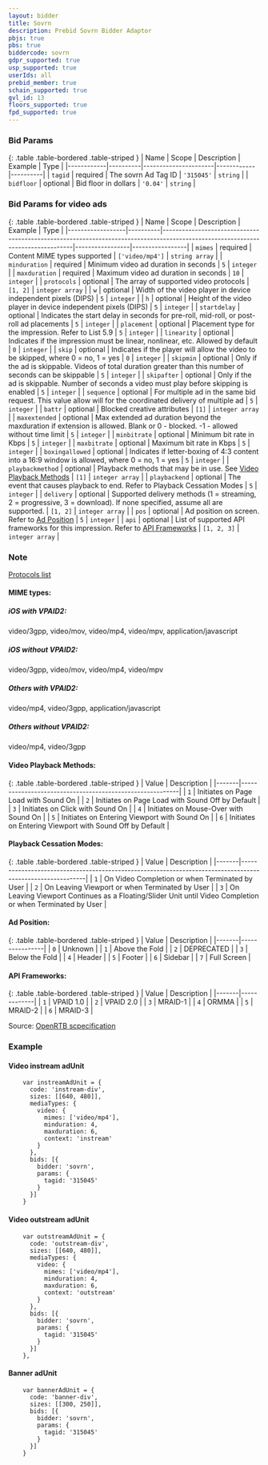```yaml
---
layout: bidder
title: Sovrn
description: Prebid Sovrn Bidder Adaptor
pbjs: true
pbs: true
biddercode: sovrn
gdpr_supported: true
usp_supported: true
userIds: all
prebid_member: true
schain_supported: true
gvl_id: 13
floors_supported: true
fpd_supported: true
---
```


### Bid Params

{: .table .table-bordered .table-striped }
| Name       | Scope    | Description          | Example    | Type     |
|------------|----------|----------------------|------------|----------|
| `tagid`    | required | The sovrn Ad Tag ID  | `'315045'` | `string` |
| `bidfloor` | optional | Bid floor in dollars | `'0.04'`   | `string` |

### Bid Params for video ads

{: .table .table-bordered .table-striped }
| Name             | Scope    | Description                                                                                                                    | Example         | Type            |
|------------------|----------|--------------------------------------------------------------------------------------------------------------------------------|-----------------|-----------------|
| `mimes`          | required | Content MIME types supported                                                                                                   | `['video/mp4']` | `string array`  |
| `minduration`    | required | Minimum video ad duration in seconds                                                                                           | `5`             | `integer`       |
| `maxduration`    | required | Maximum video ad duration in seconds                                                                                           | `10`            | `integer`       |
| `protocols`      | optional | The array of supported video protocols                                                                                         | `[1, 2]`        | `integer array` |
| `w`              | optional | Width of the video player in device independent pixels (DIPS)                                                                  | `5`             | `integer`       |
| `h`              | optional | Height of the video player in device independent pixels (DIPS)                                                                 | `5`             | `integer`       |
| `startdelay`     | optional | Indicates the start delay in seconds for pre-roll, mid-roll, or post-roll ad placements                                        | `5`             | `integer`       |
| `placement`      | optional | Placement type for the impression. Refer to List 5.9                                                                           | `5`             | `integer`       |
| `linearity`      | optional | Indicates if the impression must be linear, nonlinear, etc. Allowed by default                                                 | `0`             | `integer`       |
| `skip`           | optional | Indicates if the player will allow the video to be skipped, where 0 = no, 1 = yes                                              | `0`             | `integer`       |
| `skipmin`        | optional | Only if the ad is skippable. Videos of total duration greater than this number of seconds can be skippable                     | `5`             | `integer`       |
| `skipafter`      | optional | Only if the ad is skippable. Number of seconds a video must play before skipping is enabled                                    | `5`             | `integer`       |
| `sequence`       | optional | For multiple ad in the same bid request. This value allow will for the coordinated delivery of multiple ad                     | `5`             | `integer`       |
| `battr`          | optional | Blocked creative attributes                                                                                                    | `[1]`           | `integer array` |
| `maxextended`    | optional | Max extended ad duration beyond the maxduration if extension is allowed. Blank or 0 - blocked. -1 - allowed without time limit | `5`             | `integer`       |
| `minbitrate`     | optional | Minimum bit rate in Kbps                                                                                                       | `5`             | `integer`       |
| `maxbitrate`     | optional | Maximum bit rate in Kbps                                                                                                       | `5`             | `integer`       |
| `boxingallowed`  | optional | Indicates if letter-boxing of 4:3 content into a 16:9 window is allowed, where 0 = no, 1 = yes                                 | `5`             | `integer`       |
| `playbackmethod` | optional | Playback methods that may be in use. See [Video Playback Methods](#video-playback-methods)                                     | `[1]`           | `integer array` |
| `playbackend`    | optional | The event that causes playback to end. Refer to Playback Cessation Modes                                                       | `5`             | `integer`       |
| `delivery`       | optional | Supported delivery methods (1 = streaming, 2 = progressive, 3 = download). If none specified, assume all are supported.        | `[1, 2]`        | `integer array` |
| `pos`            | optional | Ad position on screen. Refer to [Ad Position](#ad-position)                                                                    | `5`             | `integer`       |
| `api`            | optional | List of supported API frameworks for this impression. Refer to [API Frameworks](api-frameworks)                                | `[1, 2, 3]`     | `integer array` |
 

### Note

[Protocols list](https://docs.prebid.org/dev-docs/bidders/conversant.html#protocols)

#### MIME types:

##### iOS with VPAID2:

video/3gpp,
video/mov,
video/mp4,
video/mpv,
application/javascript

##### iOS without VPAID2:  

video/3gpp,
video/mov,
video/mp4,
video/mpv

##### Others with VPAID2:  

video/mp4,
video/3gpp,
application/javascript

##### Others without VPAID2:

video/mp4,
video/3gpp

#### Video Playback Methods:

{: .table .table-bordered .table-striped }
| Value | Description                                              |
|-------|----------------------------------------------------------|
| `1`   | Initiates on Page Load with Sound On                     |
| `2`   | Initiates on Page Load with Sound Off by Default         |
| `3`   | Initiates on Click with Sound On                         |
| `4`   | Initiates on Mouse-Over with Sound On                    |
| `5`   | Initiates on Entering Viewport with Sound On             |
| `6`   | Initiates on Entering Viewport with Sound Off by Default |

#### Playback Cessation Modes:

{: .table .table-bordered .table-striped }
| Value | Description                                                                                               |
|-------|-----------------------------------------------------------------------------------------------------------|
| `1`   | On Video Completion or when Terminated by User                                                            |
| `2`   | On Leaving Viewport or when Terminated by User                                                            |
| `3`   | On Leaving Viewport Continues as a Floating/Slider Unit until Video Completion or when Terminated by User |

#### Ad Position:

{: .table .table-bordered .table-striped }
| Value | Description    |
|-------|----------------|
| `0`   | Unknown        |
| `1`   | Above the Fold |
| `2`   | DEPRECATED     |
| `3`   | Below the Fold |
| `4`   | Header         |
| `5`   | Footer         |
| `6`   | Sidebar        |
| `7`   | Full Screen    |

#### API Frameworks:

{: .table .table-bordered .table-striped }
| Value | Description |
|-------|-------------|
| `1`   | VPAID 1.0   |
| `2`   | VPAID 2.0   |
| `3`   | MRAID-1     |
| `4`   | ORMMA       |
| `5`   | MRAID-2     |
| `6`   | MRAID-3     |

Source: [OpenRTB scpecification](https://www.iab.com/wp-content/uploads/2016/03/OpenRTB-API-Specification-Version-2-5-FINAL.pdf)

### Example

#### Video instream adUnit

```
    var instreamAdUnit = {
      code: 'instream-div',
      sizes: [[640, 480]],
      mediaTypes: {
        video: {
          mimes: ['video/mp4'],
          minduration: 4,
          maxduration: 6,
          context: 'instream'
        }
      },
      bids: [{
        bidder: 'sovrn',
        params: {
          tagid: '315045'
        }
      }]
    }
```
#### Video outstream adUnit

```
    var outstreamAdUnit = {
      code: 'outstream-div',
      sizes: [[640, 480]],
      mediaTypes: {
        video: {
          mimes: ['video/mp4'],
          minduration: 4,
          maxduration: 6,
          context: 'outstream'
        }
      },
      bids: [{
        bidder: 'sovrn',
        params: {
          tagid: '315045'
        }
      }]
    },
```
#### Banner adUnit

```
    var bannerAdUnit = {
      code: 'banner-div',
      sizes: [[300, 250]],
      bids: [{
        bidder: 'sovrn',
        params: {
          tagid: '315045'
        }
      }]
    }
```
